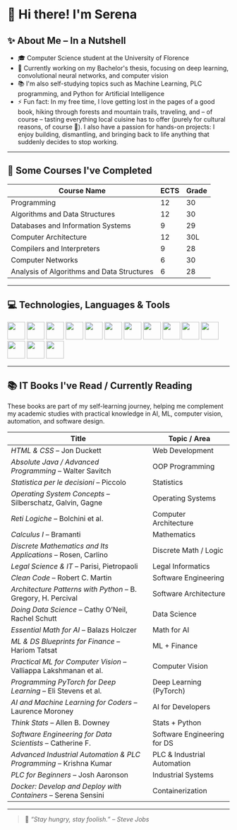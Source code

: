 # 👋 Hi there! I'm Serena

## ✨ About Me – In a Nutshell

- 🎓 Computer Science student at the University of Florence  
- 🔭 Currently working on my Bachelor's thesis, focusing on deep learning, convolutional neural networks, and computer vision  
- 📚 I'm also self-studying topics such as Machine Learning, PLC programming, and Python for Artificial Intelligence  
- ⚡ Fun fact: In my free time, I love getting lost in the pages of a good book, hiking through forests and mountain trails, traveling, and – of course – tasting everything local cuisine has to offer (purely for cultural reasons, of course 🍝). I also have a passion for hands-on projects: I enjoy building, dismantling, and bringing back to life anything that suddenly decides to stop working.

---

## 📘 Some Courses I've Completed

| Course Name                                 | ECTS | Grade |
|---------------------------------------------|------|-------|
| Programming                                 | 12   | 30    |
| Algorithms and Data Structures              | 12   | 30    |
| Databases and Information Systems           | 9    | 29    |
| Computer Architecture                       | 12   | 30L   |
| Compilers and Interpreters                  | 9    | 28    |
| Computer Networks                           | 6    | 30    |
| Analysis of Algorithms and Data Structures  | 6    | 28    |

---

## 💻 Technologies, Languages & Tools

<p align="left">
  <!-- Main languages -->
  <img src="https://cdn.jsdelivr.net/gh/devicons/devicon/icons/java/java-original.svg" width="40" />
  <img src="https://cdn.jsdelivr.net/gh/devicons/devicon/icons/python/python-original.svg" width="40" />
  <img src="https://cdn.jsdelivr.net/gh/devicons/devicon/icons/matlab/matlab-original.svg" width="40" />
  <img src="https://cdn.jsdelivr.net/gh/devicons/devicon/icons/c/c-original.svg" width="40" />

  <!-- Web & DB -->
  <img src="https://cdn.jsdelivr.net/gh/devicons/devicon/icons/mysql/mysql-original.svg" width="40" />
  <img src="https://cdn.jsdelivr.net/gh/devicons/devicon/icons/html5/html5-original.svg" width="40" />
  <img src="https://cdn.jsdelivr.net/gh/devicons/devicon/icons/css3/css3-original.svg" width="40" />

  <!-- IDE & Tools -->
  <img src="https://cdn.jsdelivr.net/gh/devicons/devicon/icons/eclipse/eclipse-original.svg" width="40" />
  <img src="https://cdn.jsdelivr.net/gh/devicons/devicon/icons/git/git-original.svg" width="40" />
  <img src="https://cdn.jsdelivr.net/gh/devicons/devicon/icons/linux/linux-original.svg" width="40" />
  <img src="https://cdn.jsdelivr.net/gh/devicons/devicon/icons/vscode/vscode-original.svg" width="40" />

  <!-- ML/AI -->
  <img src="https://cdn.jsdelivr.net/gh/devicons/devicon/icons/pytorch/pytorch-original.svg" width="40" />
  <img src="https://cdn.jsdelivr.net/gh/devicons/devicon/icons/tensorflow/tensorflow-original.svg" width="40" />
  <img src="https://cdn.jsdelivr.net/gh/devicons/devicon/icons/opencv/opencv-original.svg" width="40" />
</p>

---

## 📚 IT Books I've Read / Currently Reading

These books are part of my self-learning journey, helping me complement my academic studies with practical knowledge in AI, ML, computer vision, automation, and software design.

| Title                                                                            | Topic / Area                             |
|----------------------------------------------------------------------------------|-------------------------------------------|
| *HTML & CSS* – Jon Duckett                                                       | Web Development                           |
| *Absolute Java / Advanced Programming* – Walter Savitch                         | OOP Programming                           |
| *Statistica per le decisioni* – Piccolo                                          | Statistics                                |
| *Operating System Concepts* – Silberschatz, Galvin, Gagne                        | Operating Systems                         |
| *Reti Logiche* – Bolchini et al.                                                 | Computer Architecture                     |
| *Calculus I* – Bramanti                                                          | Mathematics                               |
| *Discrete Mathematics and Its Applications* – Rosen, Carlino                     | Discrete Math / Logic                     |
| *Legal Science & IT* – Parisi, Pietropaoli                                       | Legal Informatics                         |
| *Clean Code* – Robert C. Martin                                                  | Software Engineering                      |
| *Architecture Patterns with Python* – B. Gregory, H. Percival                    | Software Architecture                     |
| *Doing Data Science* – Cathy O’Neil, Rachel Schutt                               | Data Science                              |
| *Essential Math for AI* – Balazs Holczer                                         | Math for AI                               |
| *ML & DS Blueprints for Finance* – Hariom Tatsat                                 | ML + Finance                              |
| *Practical ML for Computer Vision* – Valliappa Lakshmanan et al.                | Computer Vision                           |
| *Programming PyTorch for Deep Learning* – Eli Stevens et al.                    | Deep Learning (PyTorch)                   |
| *AI and Machine Learning for Coders* – Laurence Moroney                          | AI for Developers                         |
| *Think Stats* – Allen B. Downey                                                  | Stats + Python                            |
| *Software Engineering for Data Scientists* – Catherine F.                        | Software Engineering for DS               |
| *Advanced Industrial Automation & PLC Programming* – Krishna Kumar               | PLC & Industrial Automation               |
| *PLC for Beginners* – Josh Aaronson                                              | Industrial Systems                        |
| *Docker: Develop and Deploy with Containers* – Serena Sensini                    | Containerization                          |

---

> 🧠 *“Stay hungry, stay foolish.” – Steve Jobs*
